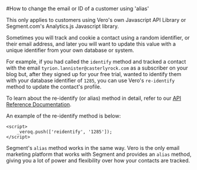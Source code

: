#How to change the email or ID of a customer using 'alias'

This only applies to customers using Vero's own Javascript API Library or Segment.com's Analytics.js Javascript library.

Sometimes you will track and cookie a contact using a random identifier, or their email address, and later you will want to update this value with a unique identifier from your own database or system.

For example, if you had called the `identify` method and tracked a contact with the email `tyrion.lannister@casterlyrock.com` as a subscriber on your blog but, after they signed up for your free trial, wanted to identify them with your database identifier of `1285`, you can use Vero's `re-identify` method to update the contact's profile.

To learn about the re-identify (or alias) method in detail, refer to our 
[API Reference Documentation](http://www.getvero.com/api).

An example of the re-identify method is below:

    <script>
        _veroq.push(['reidentify', '1285']);
    </script>

Segment's `alias` method works in the same way. Vero is the only email marketing platform that works with Segment and provides an `alias` method, giving you a lot of power and flexibility over how your contacts are tracked.
